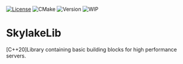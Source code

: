 [![License](https://img.shields.io/badge/License-Apache_2.0-blue.svg)](https://opensource.org/licenses/Apache-2.0) ![CMake](https://github.com/balannarcis96/SkylakeLib/actions/workflows/cmake.yml/badge.svg?branch=main) ![Version](https://img.shields.io/badge/Version-v1.0.0.alpha-blue)
![WIP](https://img.shields.io/static/v1?label=WorkInProgress&message=WIP&color=yellow)
# SkylakeLib 
[C++20]Library containing basic building blocks for high performance servers.

 
